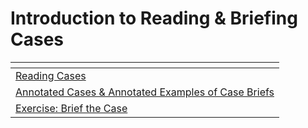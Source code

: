 # Introduction to Reading & Briefing Cases



<table data-view="cards"><thead><tr><th></th></tr></thead><tbody><tr><td><a href="reading-cases/">Reading Cases</a></td></tr><tr><td><a href="1.2.3-annotated-cases-and-annotated-examples-of-case-briefs/">Annotated Cases &#x26; Annotated Examples of Case Briefs</a></td></tr><tr><td><a href="1.3-brief-the-case-exercise/">Exercise: Brief the Case</a></td></tr></tbody></table>
